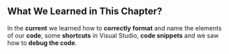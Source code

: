 ## What We Learned in This Chapter?

In the **current** we learned how to **correctly** **format** and name the elements of our **code**, some **shortcuts** in Visual Studio, **code snippets** and we saw how to **debug the code**.
